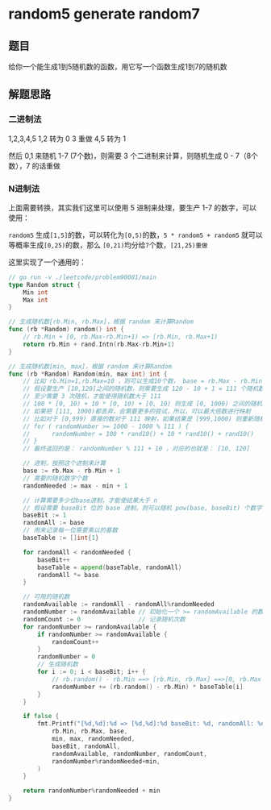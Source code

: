 # random5 generate random7

## 题目

给你一个能生成1到5随机数的函数，用它写一个函数生成1到7的随机数

## 解题思路

### 二进制法

1,2,3,4,5
1,2 转为 0
3 重做
4,5 转为 1

然后 0,1 来随机 1-7 (7个数)，则需要 3 个二进制来计算，则随机生成 0 - 7（8个数），7 的话重做

### N进制法

上面需要转换，其实我们这里可以使用 5 进制来处理，要生产 1-7 的数字，可以使用：

`random5` 生成`[1,5]`的数，可以转化为`[0,5)`的数，`5 * random5 + random5` 就可以等概率生成`[0,25)`的数，那么 `[0,21)`均分给`7`个数，`[21,25)重做`

这里实现了一个通用的：

```go
// go run -v ./leetcode/problem90001/main
type Random struct {
	Min int
	Max int
}

// 生成随机数[rb.Min, rb.Max]，根据 random 来计算Random
func (rb *Random) random() int {
	// rb.Min + [0, rb.Max-rb.Min+1) => [rb.Min, rb.Max+1)
	return rb.Min + rand.Intn(rb.Max-rb.Min+1)
}

// 生成随机数[min, max]，根据 random 来计算Random
func (rb *Random) Random(min, max int) int {
	// 比如 rb.Min=1,rb.Max=10 ，则可以生成10个数， base = rb.Max - rb.Min + 1 = 10
	// 假设要生产 [10,120]之间的随机数，则需要生成 120 - 10 + 1 = 111 个随机数
	// 至少需要 3 次随机，才能使得随机数大于 111
	// 100 * [0, 10) + 10 * [0, 10) + [0, 10) 则生成 [0, 1000) 之间的随机数，总共 1000 个
	// 如果把 [111, 1000)都丢弃，会需要更多的尝试，所以，可以最大倍数进行映射
	// 比如对于 [0,999) 直接的数对于 111 映射，如果结果是 [999,1000) 则重新随机
	// for ( randomNumber >= 1000 - 1000 % 111 ) {
	// 		randomNumber = 100 * rand10() + 10 * rand10() + rand10()
	// }
	// 最终返回的是： randomNumber % 111 + 10 ，对应的也就是： [10, 120]

	// 进制，按照这个进制来计算
	base := rb.Max - rb.Min + 1
	// 需要的随机数字个数
	randomNeeded := max - min + 1

	// 计算需要多少位base进制，才能使结果大于 n
	// 假设需要 baseBit 位的 base 进制，则可以随机 pow(base, baseBit) 个数字
	baseBit := 1
	randomAll := base
	// 用来记录每一位需要乘以的基数
	baseTable := []int{1}

	for randomAll < randomNeeded {
		baseBit++
		baseTable = append(baseTable, randomAll)
		randomAll *= base
	}

	// 可用的随机数
	randomAvailable := randomAll - randomAll%randomNeeded
	randomNumber := randomAvailable // 初始化一个 >= randomAvailable 的数字
	randomCount := 0                // 记录随机次数
	for randomNumber >= randomAvailable {
		if randomNumber >= randomAvailable {
			randomCount++
		}
		randomNumber = 0
		// 生成随机数
		for i := 0; i < baseBit; i++ {
			// rb.random() - rb.Min ==> [rb.Min, rb.Max] ==>[0, rb.Max - rb.Min] ==> [0, base)
			randomNumber += (rb.random() - rb.Min) * baseTable[i]
		}
	}

	if false {
		fmt.Printf("[%d,%d]:%d => [%d,%d]:%d baseBit: %d, randomAll: %d, randomAvailable: %d randomNumber: %d randomCount: %d, return: %d\n",
			rb.Min, rb.Max, base,
			min, max, randomNeeded,
			baseBit, randomAll,
			randomAvailable, randomNumber, randomCount,
			randomNumber%randomNeeded+min,
		)
	}

	return randomNumber%randomNeeded + min
}
```
